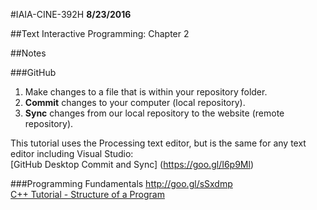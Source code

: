 #IAIA-CINE-392H
**8/23/2016**

##Text
Interactive Programming: Chapter 2   
  
##Notes

###GitHub 
1. Make changes to a file that is within your repository folder.  
2. **Commit** changes to your computer (local repository).  
3. **Sync** changes from our local repository to the website (remote repository). 

This tutorial uses the Processing text editor, but is the same for any text editor including Visual Studio:   
[GitHub Desktop Commit and Sync] (https://goo.gl/I6p9Ml)

###Programming Fundamentals 
http://goo.gl/sSxdmp  
[C++ Tutorial - Structure of a Program](http://www.cplusplus.com/doc/tutorial/program_structure/)  